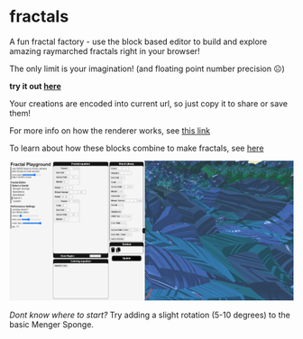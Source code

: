 # fractals
A fun fractal factory - use the block based editor to build and explore amazing raymarched fractals right in your browser!

The only limit is your imagination! (and floating point number precision ☹️)

**try it out [here](https://aidanblumlevine.github.io/fractals/)**

Your creations are encoded into current url, so just copy it to share or save them!

For more info on how the renderer works, see [this link](https://michaelwalczyk.com/blog-ray-marching.html)

To learn about how these blocks combine to make fractals, see [here](https://iquilezles.org/articles/menger/)

![preview image](https://github.com/AidanBlumLevine/fractals/blob/main/preview.png)

*Dont know where to start?* Try adding a slight rotation (5-10 degrees) to the basic Menger Sponge.